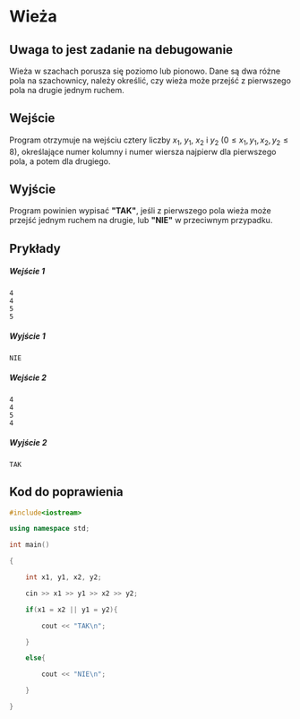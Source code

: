 
# Wieża

## **Uwaga to jest zadanie na debugowanie**

Wieża w szachach porusza się poziomo lub pionowo. Dane są dwa różne pola na szachownicy, należy określić, czy wieża może przejść z pierwszego pola na drugie jednym ruchem.

## Wejście
Program otrzymuje na wejściu cztery liczby $x_1$, $y_1$, $x_2$ i $y_2$ ($0 \le x_1,y_1,x_2,y_2 \le 8$), określające numer kolumny i numer wiersza najpierw dla pierwszego pola, a potem dla drugiego. 

## Wyjście
Program powinien wypisać **"TAK"**, jeśli z pierwszego pola wieża może przejść jednym ruchem na drugie, lub **"NIE"** w przeciwnym przypadku.

## Prykłady

##### Wejście 1 
```
4
4
5
5
```

##### Wyjście 1
```
NIE
```

##### Wejście 2 
```
4
4
5
4
```

##### Wyjście 2
```
TAK
```

## Kod do poprawienia
```cpp
#include<iostream>

using namespace std;

int main()

{

    int x1, y1, x2, y2;

    cin >> x1 >> y1 >> x2 >> y2;

    if(x1 = x2 || y1 = y2){

        cout << "TAK\n";

    }

    else{

        cout << "NIE\n";

    }

}
```